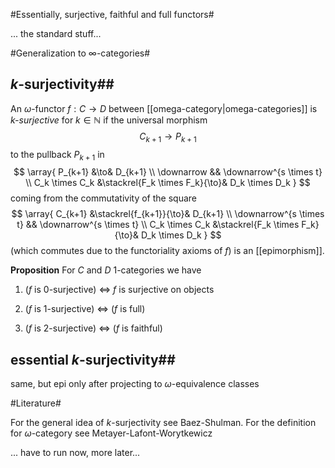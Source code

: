 #Essentially, surjective, faithful and full functors#

... the standard stuff...

#Generalization to $\infty$-categories#

## $k$-surjectivity##

An $\omega$-functor $f : C \to D$ between [[omega-category|omega-categories]] is _$k$-surjective_ for $k \in \mathbb{N}$ if the universal morphism 
$$
  C_{k+1} \to P_{k+1}
$$
to the pullback $P_{k+1}$ in
$$
  \array{
     P_{k+1}
     &\to&
     D_{k+1}
     \\
     \downarrow && \downarrow^{s \times t}
     \\
     C_k \times C_k
     &\stackrel{F_k \times F_k}{\to}&
     D_k \times D_k
  }
$$
coming from the commutativity of the square
$$
  \array{
     C_{k+1}
     &\stackrel{f_{k+1}}{\to}&
     D_{k+1}
     \\
     \downarrow^{s \times t} && \downarrow^{s \times t}
     \\
     C_k \times C_k
     &\stackrel{F_k \times F_k}{\to}&
     D_k \times D_k
  }
$$
(which commutes due to the functoriality axioms of $f$) is an [[epimorphism]].

**Proposition** For $C$ and $D$ 1-categories we have

 1. ($f$ is 0-surjective) $\Leftrightarrow$
    $f$ is surjective on objects

 2. ($f$ is 1-surjective) $\Leftrightarrow$ ($f$ is full)

 3. ($f$ is 2-surjective) $\Leftrightarrow$ ($f$ is faithful)


## essential $k$-surjectivity##

same, but epi only after projecting to $\omega$-equivalence classes

#Literature#

For the general idea of $k$-surjectivity see Baez-Shulman. For the definition for $\omega$-category see Metayer-Lafont-Worytkewicz


... have to run now, more later...